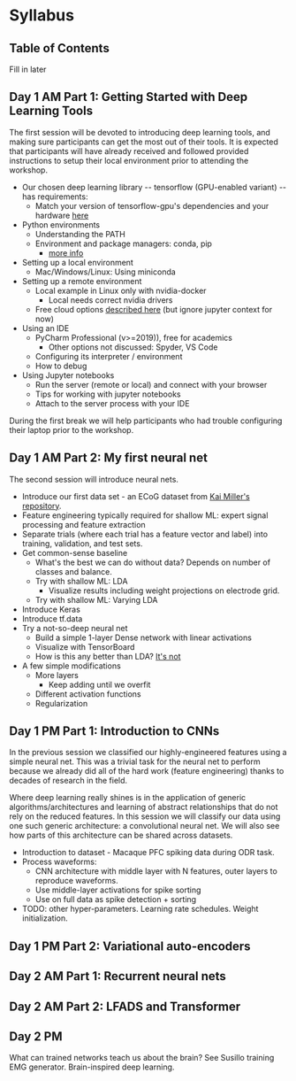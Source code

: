 # Syllabus

## Table of Contents

Fill in later

## Day 1 AM Part 1: Getting Started with Deep Learning Tools

The first session will be devoted to introducing deep learning tools, and making sure participants can get the
most out of their tools. It is expected that participants will have already received and followed provided
instructions to setup their local environment prior to attending the workshop.

* Our chosen deep learning library -- tensorflow (GPU-enabled variant) -- has requirements:
    * Match your version of tensorflow-gpu's dependencies and your hardware
    [here](https://docs.nvidia.com/deeplearning/sdk/cudnn-support-matrix/index.html) 
* Python environments
    * Understanding the PATH
    * Environment and package managers: conda, pip
        * [more info](https://medium.com/@rgalbo/simple-python-environments-for-data-science-globe-with-meridians-2b952a3f497f)
* Setting up a local environment
    * Mac/Windows/Linux: Using miniconda
* Setting up a remote environment 
    * Local example in Linux only with nvidia-docker
        * Local needs correct nvidia drivers
    * Free cloud options [described here](https://www.dataschool.io/cloud-services-for-jupyter-notebook/)
    (but ignore jupyter context for now)
* Using an IDE
    * PyCharm Professional (v>=2019)), free for academics
        * Other options not discussed: Spyder, VS Code
    * Configuring its interpreter / environment
    * How to debug
* Using Jupyter notebooks
    * Run the server (remote or local) and connect with your browser
    * Tips for working with jupyter notebooks
    * Attach to the server process with your IDE
    
During the first break we will help participants who had trouble configuring their laptop
prior to the workshop.

## Day 1 AM Part 2: My first neural net

The second session will introduce neural nets. 

* Introduce our first data set - an ECoG dataset from [Kai Miller's repository](https://exhibits.stanford.edu/data/catalog/zk881ps0522).
* Feature engineering typically required for shallow ML: expert signal processing and feature extraction
* Separate trials (where each trial has a feature vector and label) into training, validation, and test sets.
* Get common-sense baseline
    * What's the best we can do without data? Depends on number of classes and balance.
    * Try with shallow ML: LDA
        * Visualize results including weight projections on electrode grid.
    * Try with shallow ML: Varying LDA
* Introduce Keras
* Introduce tf.data
* Try a not-so-deep neural net    
    * Build a simple 1-layer Dense network with linear activations
    * Visualize with TensorBoard 
    * How is this any better than LDA? [It's not](https://www.jstor.org/stable/2584434)
* A few simple modifications
    * More layers
        * Keep adding until we overfit
    * Different activation functions
    * Regularization

## Day 1 PM Part 1: Introduction to CNNs

In the previous session we classified our highly-engineered features using a simple neural net.
This was a trivial task for the neural net to perform because we already did all of the hard
work (feature engineering) thanks to decades of research in the field.

Where deep learning really shines is in the application of generic algorithms/architectures and learning
of abstract relationships that do not rely on the reduced features. In this session we
will classify our data using one such generic architecture: a convolutional neural net. We
will also see how parts of this architecture can be shared across datasets.

* Introduction to dataset - Macaque PFC spiking data during ODR task.
* Process waveforms:
    * CNN architecture with middle layer with N features, outer layers to reproduce waveforms.
    * Use middle-layer activations for spike sorting
    * Use on full data as spike detection + sorting
* TODO: other hyper-parameters. Learning rate schedules. Weight initialization.

## Day 1 PM Part 2: Variational auto-encoders

## Day 2 AM Part 1: Recurrent neural nets

## Day 2 AM Part 2: LFADS and Transformer

## Day 2 PM

What can trained networks teach us about the brain? See Susillo training EMG generator.
Brain-inspired deep learning.

